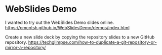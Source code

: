 # WebSlides Demo

I wanted to try out the WebSlides Demo slides online. https://cmcntsh.github.io/WebSlidesDemo/demos/index.html

Create a new slide deck by copying the repository slides to a new GitHub repository. https://techglimpse.com/how-to-duplicate-a-git-repository-or-mirror-a-repository/
